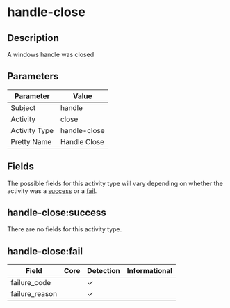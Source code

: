 handle-close
============

Description
-----------
A windows handle was closed

Parameters
----------
| Parameter     | Value        |
| ------------- | ------------ |
| Subject       | handle       |
| Activity      | close        |
| Activity Type | handle-close |
| Pretty Name   | Handle Close |


Fields
------

The possible fields for this activity type will vary depending on whether the activity was a [success](#handle-closesuccess) or a [fail](#handle-closefail).


handle-close:success
--------------------

There are no fields for this activity type.


handle-close:fail
-----------------

| Field          | Core | Detection | Informational |
| -------------- | ---- | --------- | ------------- |
| failure_code   |      | &#10003;  |               |
| failure_reason |      | &#10003;  |               |
